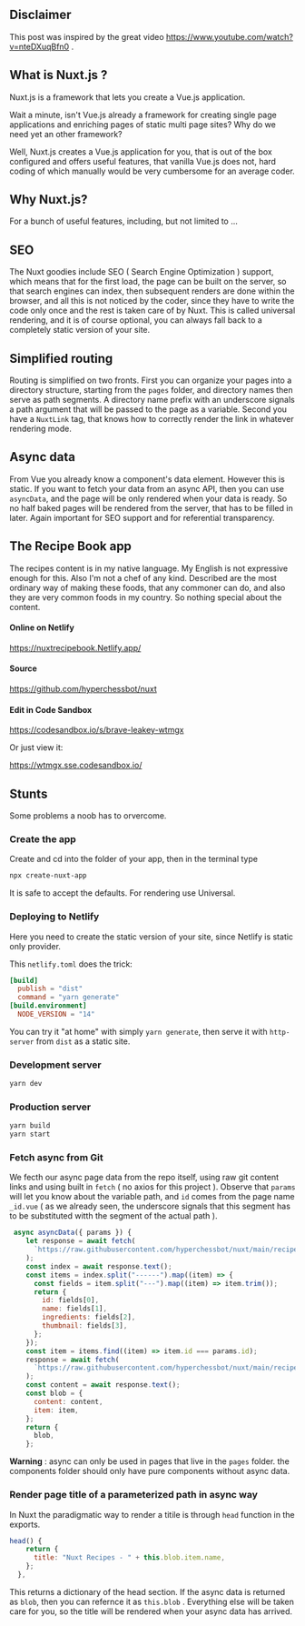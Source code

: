 ## Disclaimer

This post was inspired by the great video https://www.youtube.com/watch?v=nteDXuqBfn0 .

## What is Nuxt.js ?

Nuxt.js is a framework that lets you create a Vue.js application.

Wait a minute, isn't Vue.js already a framework for creating single page applications and enriching pages of static multi page sites? Why do we need yet an other framework?

Well, Nuxt.js creates a Vue.js application for you, that is out of the box configured and offers useful features, that vanilla Vue.js does not, hard coding of which manually would be very cumbersome for an average coder.

## Why Nuxt.js?

For a bunch of useful features, including, but not limited to ...

## SEO

The Nuxt goodies include SEO ( Search Engine Optimization ) support, which means that for the first load, the page can be built on the server, so that search engines can index, then subsequent renders are done within the browser, and all this is not noticed by the coder, since they have to write the code only once and the rest is taken care of by Nuxt. This is called universal rendering, and it is of course optional, you can always fall back to a completely static version of your site.

## Simplified routing

Routing is simplified on two fronts. First you can organize your pages into a directory structure, starting from the `pages` folder, and directory names then serve as path segments. A directory name prefix with an underscore signals a path argument that will be passed to the page as a variable. Second you have a `NuxtLink` tag, that knows how to correctly render the link in whatever rendering mode.

## Async data

From Vue you already know a component's data element. However this is static. If you want to fetch your data from an async API, then you can use `asyncData`, and the page will be only rendered when your data is ready. So no half baked pages will be rendered from the server, that has to be filled in later. Again important for SEO support and for referential transparency.

## The Recipe Book app

The recipes content is in my native language. My English is not expressive enough for this. Also I'm not a chef of any kind. Described are the most ordinary way of making these foods, that any commoner can do, and also they are very common foods in my country. So nothing special about the content.

#### Online on Netlify

https://nuxtrecipebook.Netlify.app/

#### Source

https://github.com/hyperchessbot/nuxt

#### Edit in Code Sandbox

https://codesandbox.io/s/brave-leakey-wtmgx

Or just view it:

https://wtmgx.sse.codesandbox.io/

## Stunts

Some problems a noob has to orvercome.

### Create the app

Create and cd into the folder of your app, then in the terminal type

```bash
npx create-nuxt-app
```

It is safe to accept the defaults. For rendering use Universal.

### Deploying to Netlify

Here you need to create the static version of your site, since Netlify is static only provider.

This `netlify.toml` does the trick:

```toml
[build]
  publish = "dist"
  command = "yarn generate"
[build.environment]
  NODE_VERSION = "14"
```

You can try it "at home" with simply `yarn generate`, then serve it with `http-server` from `dist` as a static site.

### Development server

```bash
yarn dev
```

### Production server

```bash
yarn build
yarn start
```

### Fetch async from Git

We fecth our async page data from the repo itself, using raw git content links and using built in `fetch` ( no axios for this project ). Observe that `params` will let you know about the variable path, and `id` comes from the page name `_id.vue` ( as we already seen, the underscore signals that this segment has to be substituted witth the segment of the actual path ).

```javascript
 async asyncData({ params }) {
    let response = await fetch(
      `https://raw.githubusercontent.com/hyperchessbot/nuxt/main/recipes/index`
    );
    const index = await response.text();
    const items = index.split("------").map((item) => {
      const fields = item.split("---").map((item) => item.trim());
      return {
        id: fields[0],
        name: fields[1],
        ingredients: fields[2],
        thumbnail: fields[3],
      };
    });
    const item = items.find((item) => item.id === params.id);
    response = await fetch(
      `https://raw.githubusercontent.com/hyperchessbot/nuxt/main/recipes/${params.id}`
    );
    const content = await response.text();
    const blob = {
      content: content,
      item: item,
    };
    return {
      blob,
    };
```

**Warning** : async can only be used in pages that live in the `pages` folder. the components folder should only have pure components without async data.

### Render page title of a parameterized path in async way

In Nuxt the paradigmatic way to render a titile is through `head` function in the exports.

```javascript
head() {
    return {
      title: "Nuxt Recipes - " + this.blob.item.name,
    };
  },
```

This returns a dictionary of the head section. If the async data is returned as `blob`, then you can refernce it as `this.blob` . Everything else will be taken care for you, so the title will be rendered when your async data has arrived.